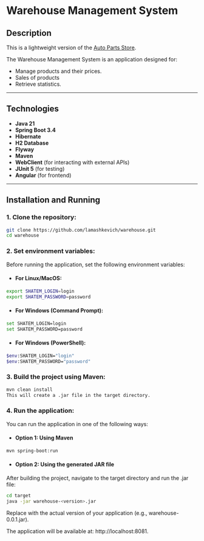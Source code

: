 # Warehouse Management System

## Description
This is a lightweight version of the [Auto Parts Store](https://github.com/lamashkevich/auto-parts-store).

The Warehouse Management System is an application designed for:
- Manage products and their prices.
- Sales of products
- Retrieve statistics.

---
## Technologies

- **Java 21**
- **Spring Boot 3.4**
- **Hibernate**
- **H2 Database**
- **Flyway**
- **Maven**
- **WebClient** (for interacting with external APIs)
- **JUnit 5** (for testing)
- **Angular** (for frontend)

---
## Installation and Running

### 1. **Clone the repository:**

```bash
git clone https://github.com/lamashkevich/warehouse.git
cd warehouse
```

### 2. **Set environment variables:**
Before running the application, set the following environment variables:

- #### For Linux/MacOS:

```bash
export SHATEM_LOGIN=login
export SHATEM_PASSWORD=password
```

- #### **For Windows (Command Prompt):**

```bash
set SHATEM_LOGIN=login
set SHATEM_PASSWORD=password
```

- #### **For Windows (PowerShell):**
```bash
$env:SHATEM_LOGIN="login"
$env:SHATEM_PASSWORD="password"
```

### 3. **Build the project using Maven:**
```bash
mvn clean install
This will create a .jar file in the target directory.
```


### 4. **Run the application:**
You can run the application in one of the following ways:

- #### Option 1: Using Maven

```bash
mvn spring-boot:run
```


- #### Option 2: Using the generated JAR file

After building the project, navigate to the target directory and run the .jar file:

```bash
cd target
java -jar warehouse-<version>.jar
```

Replace <version> with the actual version of your application (e.g., warehouse-0.0.1.jar).

The application will be available at: http://localhost:8081.
